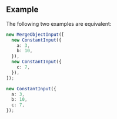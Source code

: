 ## Example

The following two examples are equivalent:

```typescript
new MergeObjectInput([
  new ConstantInput({
    a: 3,
    b: 10,
  }),
  new ConstantInput({
    c: 7,
  }),
]);

new ConstantInput({
  a: 3,
  b: 10,
  c: 7,
});
```
